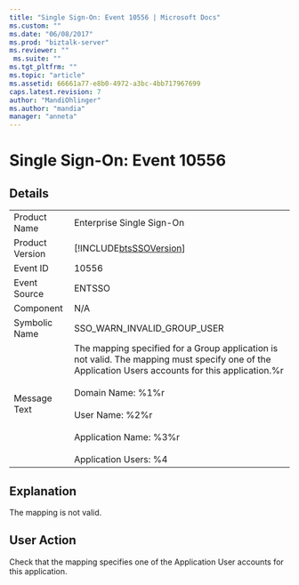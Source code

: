 ```yaml
---
title: "Single Sign-On: Event 10556 | Microsoft Docs"
ms.custom: ""
ms.date: "06/08/2017"
ms.prod: "biztalk-server"
ms.reviewer: ""
 ms.suite: ""
ms.tgt_pltfrm: ""
ms.topic: "article"
ms.assetid: 66661a77-e8b0-4972-a3bc-4bb717967699
caps.latest.revision: 7
author: "MandiOhlinger"
ms.author: "mandia"
manager: "anneta"
---
```

# Single Sign-On: Event 10556
## Details  
  
|||  
|-|-|  
|Product Name|Enterprise Single Sign-On|  
|Product Version|[!INCLUDE[btsSSOVersion](../includes/btsssoversion-md.md)]|  
|Event ID|10556|  
|Event Source|ENTSSO|  
|Component|N/A|  
|Symbolic Name|SSO_WARN_INVALID_GROUP_USER|  
|Message Text|The mapping specified for a Group application is not valid. The mapping must specify one of the Application Users accounts for this application.%r<br /><br /> Domain Name: %1%r<br /><br /> User Name: %2%r<br /><br /> Application Name: %3%r<br /><br /> Application Users: %4|  
  
## Explanation  
 The mapping is not valid.  
  
## User Action  
 Check that the mapping specifies one of the Application User accounts for this application.